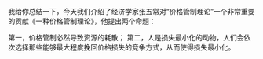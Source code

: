 我给你总结一下，今天我们介绍了经济学家张五常对“价格管制理论”一个非常重要的贡献《一种价格管制理论》，他提出两个命题：

第一，价格管制必然导致资源的耗散；
第二，人是损失最小化的动物，人们会依次选择那些能够最大程度挽回价格损失的竞争方式，从而使得损失最小化。

